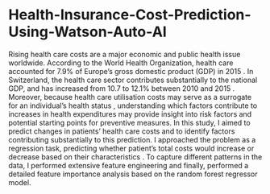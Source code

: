 # Health-Insurance-Cost-Prediction-Using-Watson-Auto-AI

Rising health care costs are a major economic and public health issue worldwide. According to the World Health Organization, health care accounted for 7.9% of Europe’s gross domestic product (GDP) in 2015 . In Switzerland, the health care sector contributes substantially to the national GDP, and has increased from 10.7 to 12.1% between 2010 and 2015 . Moreover, because health care utilisation costs may serve as a surrogate for an individual’s health status , understanding which factors contribute to increases in health expenditures may provide insight into risk factors and potential starting points for preventive measures. In this study, I aimed to predict changes in patients’ health care costs  and to identify factors contributing substantially to this prediction. I  approached the problem as a  regression task, predicting whether patient’s total costs would increase or decrease  based on their characteristics . To capture different patterns in the data, I performed extensive feature engineering and  finally, performed a detailed feature importance analysis   based on the random forest   regressor  model.
                                                                
                                                                 
